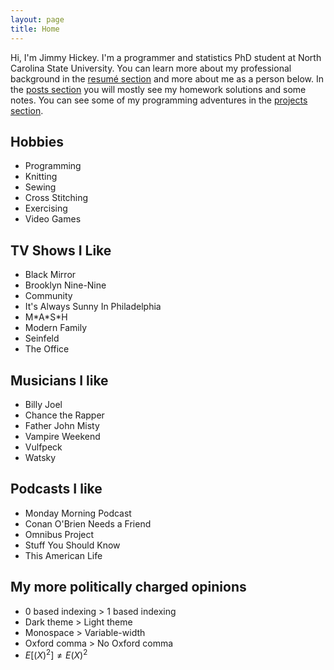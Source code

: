 ```yaml
---
layout: page
title: Home
---
```


Hi, I'm Jimmy Hickey. I'm a programmer and statistics PhD student at North Carolina State University. You can learn more about my professional background in the [resumé section](resume) and more about me as a person below. In the [posts section](posts) you will mostly see my homework solutions and some notes. You can see some of my programming adventures in the [projects section](projects).

## Hobbies
* Programming
* Knitting
* Sewing
* Cross Stitching
* Exercising
* Video Games

## TV Shows I Like
* Black Mirror
* Brooklyn Nine-Nine
* Community
* It's Always Sunny In Philadelphia
* M\*A\*S\*H
* Modern Family
* Seinfeld
* The Office


## Musicians I like
* Billy Joel
* Chance the Rapper
* Father John Misty
* Vampire Weekend
* Vulfpeck
* Watsky

## Podcasts I like
* Monday Morning Podcast
* Conan O'Brien Needs a Friend
* Omnibus Project
* Stuff You Should Know
* This American Life

## My more politically charged opinions
* 0 based indexing > 1 based indexing
* Dark theme > Light theme
* Monospace > Variable-width
* Oxford comma > No Oxford comma
* $E[(X)^2] \neq E(X)^2$


